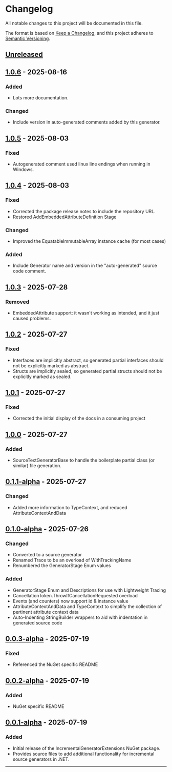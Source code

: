 # Changelog

All notable changes to this project will be documented in this file.

The format is based on [Keep a Changelog](https://keepachangelog.com/en/1.0.0/),
and this project adheres to [Semantic Versioning](https://semver.org/spec/v2.0.0.html).

## [Unreleased]

## [1.0.6] - 2025-08-16

### Added

- Lots more documentation.

### Changed

- Include version in auto-generated comments added by this generator.

## [1.0.5] - 2025-08-03

### Fixed

- Autogenerated comment used linux line endings when running in Windows.

## [1.0.4] - 2025-08-03

### Fixed

- Corrected the package release notes to include the repository URL.
- Restored AddEmbeddedAttributeDefinition Stage

### Changed

- Improved the EquatableImmutableArray instance cache (for most cases)

### Added

- Include Generator name and version in the "auto-generated" source code comment.

## [1.0.3] - 2025-07-28

### Removed

- EmbeddedAttribute support: it wasn't working as intended, and it just caused problems.

## [1.0.2] - 2025-07-27

### Fixed

- Interfaces are implicitly abstract, so generated partial interfaces should not be explicitly marked as abstract.
- Structs are implicitly sealed, so generated partial structs should not be explicitly marked as sealed.

## [1.0.1] - 2025-07-27

### Fixed

- Corrected the initial display of the docs in a consuming project

## [1.0.0] - 2025-07-27

### Added

- SourceTextGeneratorBase to handle the boilerplate partial class (or similar) file generation.

## [0.1.1-alpha] - 2025-07-27

### Changed

- Added more information to TypeContext, and reduced AttributeContextAndData

## [0.1.0-alpha] - 2025-07-26

### Changed

- Converted to a source generator
- Renamed Trace to be an overload of WithTrackingName
- Renumbered the GeneratorStage Enum values

### Added

- GeneratorStage Enum and Descriptions for use with Lightweight Tracing
- CancellationToken.ThrowIfCancellationRequested overload
- Events (and counters) now support id & instance value
- AttributeContextAndData and TypeContext to simplify the collection of pertinent attribute context data
- Auto-Indenting StringBuilder wrappers to aid with indentation in generated source code

## [0.0.3-alpha] - 2025-07-19

### Fixed

- Referenced the NuGet specific README

## [0.0.2-alpha] - 2025-07-19

### Added

- NuGet specific README

## [0.0.1-alpha] - 2025-07-19

### Added

- Initial release of the IncrementalGeneratorExtensions NuGet package.
- Provides source files to add additional functionality for incremental source generators in .NET.

---

[Unreleased]: https://github.com/datacute/IncrementalGeneratorExtensions/compare/1.0.6...develop
[1.0.6]: https://github.com/datacute/IncrementalGeneratorExtensions/releases/tag/1.0.6
[1.0.5]: https://github.com/datacute/IncrementalGeneratorExtensions/releases/tag/1.0.5
[1.0.4]: https://github.com/datacute/IncrementalGeneratorExtensions/releases/tag/1.0.4
[1.0.3]: https://github.com/datacute/IncrementalGeneratorExtensions/releases/tag/1.0.3
[1.0.2]: https://github.com/datacute/IncrementalGeneratorExtensions/releases/tag/1.0.2
[1.0.1]: https://github.com/datacute/IncrementalGeneratorExtensions/releases/tag/1.0.1
[1.0.0]: https://github.com/datacute/IncrementalGeneratorExtensions/releases/tag/1.0.0
[0.1.1-alpha]: https://github.com/datacute/IncrementalGeneratorExtensions/releases/tag/0.1.1-alpha
[0.1.0-alpha]: https://github.com/datacute/IncrementalGeneratorExtensions/releases/tag/0.1.0-alpha
[0.0.3-alpha]: https://github.com/datacute/IncrementalGeneratorExtensions/releases/tag/0.0.3-alpha
[0.0.2-alpha]: https://github.com/datacute/IncrementalGeneratorExtensions/releases/tag/0.0.2-alpha
[0.0.1-alpha]: https://github.com/datacute/IncrementalGeneratorExtensions/releases/tag/0.0.1-alpha
